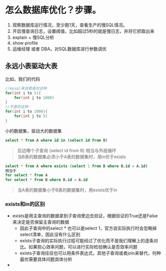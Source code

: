 # 怎么数据库优化？步骤。
1. 观察数据库运行情况，至少跑1天，查看生产的慢SQL情况。
2. 开启慢查询日志，设置阈值，比如超过5秒的就是慢日志，并将它抓取出来
3. explain + 慢SQL分析
4. show profile
5. 运维经理 或者 DBA，对SQL数据库进行参数调优

## 永远小表驱动大表
比如，我们的代码
```java
//mysql来说更喜欢这种
for(int i to 5){
    for(int j to 1000)
}
//不喜欢这种
for(int i to 1000){
    for(int j to 5)
}
```
小的数据集，驱动大的数据集
```sql
select * from A where id in (select id from B)
```
> 后边哪个子查询 (select id from B) 相当与外层循环  
当B表的数据集必须小于A表的数据集时，用in优于exists  

```sql
select * from A where exists (select 1 from B where B.id = A.id)
相当于
for select * from A
for select * from B where B.id = A.id
```
> 当A表的数据集小于B表的数据集时，用exists优于in

### exists和in的区别
+ exists是用主查询的数据拿到子查询里边去验证，根据验证的True还是False来决定是否保留主查询的数据    
    - 因此子查询中的select * 也可以是select 1，官方说实际执行时会忽略掉select清单，因此没有什么区别
    - exists子查询的实际执行过程可能经过了优化而不是我们理解上的逐条对比。如果担心效率问题，可以进行实际检验确认是否效率问题
    - exists子查询往往也可以用条件表达式，其他子查询或者join来替代，何种最优需要具体问题具体分析
+ 
